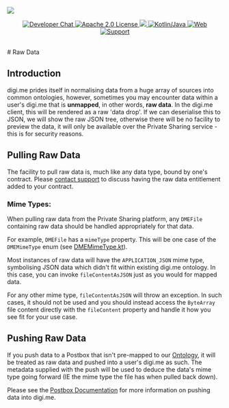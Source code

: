 ![](https://securedownloads.digi.me/partners/digime/SDKReadmeBanner.png)

<p align="center">
    <a href="https://developers.digi.me/slack/join">
        <img src="https://img.shields.io/badge/chat-slack-blueviolet.svg" alt="Developer Chat">
    </a>
    <a href="../../LICENSE">
        <img src="https://img.shields.io/badge/license-apache 2.0-blue.svg" alt="Apache 2.0 License">
    </a>
    <a href="#">
    	<img src="https://img.shields.io/badge/build-passing-brightgreen.svg" 
    </a>
    <a href="https://kotlinlang.org">
        <img src="https://img.shields.io/badge/language-kotlin/java-ff69b4.svg" alt="Kotlin/Java">
    </a>
    <a href="https://developers.digi.me">
        <img src="https://img.shields.io/badge/web-digi.me-red.svg" alt="Web">
    </a>
    <a href="https://digime.freshdesk.com/support/home">
        <img src="https://img.shields.io/badge/support-freshdesk-721744.svg" alt="Support">
    </a>
</p>

<br>
# Raw Data

## Introduction

digi.me prides itself in normalising data from a huge array of sources into common ontologies, however, sometimes you may encounter data within a user's digi.me that is **unmapped**, in other words, **raw data**. In the digi.me client, this will be rendered as a raw 'data drop'. If we can deserialise this to JSON, we will show the raw JSON tree, otherwise there will be no facility to preview the data, it will only be available over the Private Sharing service - this is for security reasons.

## Pulling Raw Data

The facility to pull raw data is, much like any data type, bound by one's contract. Please [contact support](https://developers.digi.me/contact-us) to discuss having the raw data entitlement added to your contract.

### Mime Types:

When pulling raw data from the Private Sharing platform, any `DMEFile` containing raw data should be handled appropriately for that data.

For example, `DMEFile` has a `mimeType` property. This will be one case of the `DMEMimeType` enum (see [DMEMimeType.kt](https://github.com/digime/digime-sdk-android/blob/master/sdk/src/main/java/me/digi/sdk/entities/DMEMimeType.kt)).

Most instances of raw data will have the `APPLICATION_JSON` mime type, symbolising JSON data which didn't fit within existing digi.me ontology. In this case, you can invoke `fileContentAsJSON` just as you would for mapped data.

For any other mime type, `fileContentAsJSON` will throw an exception. In such cases, it should not be used and you should instead access the `ByteArray` file content directly with the `fileContent` property and handle it how you see fit for your use case.

## Pushing Raw Data

If you push data to a Postbox that isn't pre-mapped to our [Ontology](https://developers.digi.me/reference-api), it will be treated as raw data and pushed into a user's digi.me as such. The metadata supplied with the push will be used to deduce the data's mime type going forward (IE the mime type the file has when pulled back down).

Please see the [Postbox Documentation](./postbox.html) for more information on pushing data into digi.me.